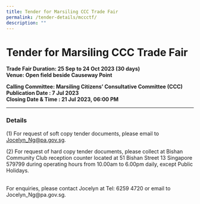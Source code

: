 ```yaml
---
title: Tender for Marsiling CCC Trade Fair
permalink: /tender-details/mccctf/
description: ""
---
```

Tender for Marsiling CCC Trade Fair
=======================================
**Trade Fair Duration: 25 Sep to 24 Oct 2023 (30 days) <br>
Venue:  Open field beside Causeway Point** 

**Calling Committee: Marsiling Citizens’ Consultative Committee (CCC)** <br>
**Publication Date : 7 Jul 2023** <br>
**Closing Date &amp; Time : 21 Jul 2023, 06:00 PM**
* * *
### Details
(1) For request of soft copy tender documents, please email to Jocelyn_Ng@pa.gov.sg.

(2) For request of hard copy tender documents, please collect at Bishan Community Club reception counter located at 51 Bishan Street 13 Singapore 579799 during operating hours from 10.00am to 6.00pm daily, except Public Holidays.

<br>
For enquiries, please contact Jocelyn at Tel: 6259 4720 or email to Jocelyn_Ng@pa.gov.sg.